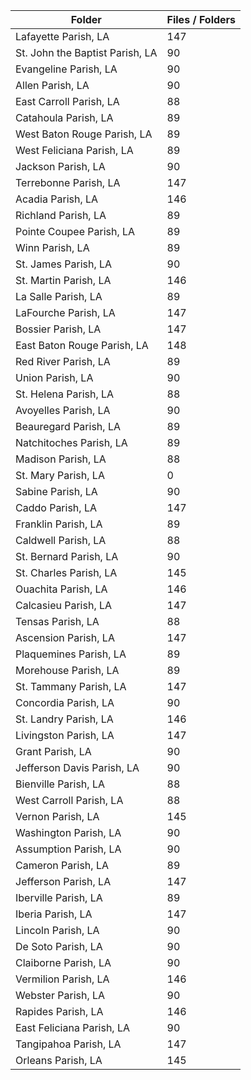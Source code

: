 | Folder                          |   Files / Folders |
|---------------------------------|-------------------|
| Lafayette Parish, LA            |               147 |
| St. John the Baptist Parish, LA |                90 |
| Evangeline Parish, LA           |                90 |
| Allen Parish, LA                |                90 |
| East Carroll Parish, LA         |                88 |
| Catahoula Parish, LA            |                89 |
| West Baton Rouge Parish, LA     |                89 |
| West Feliciana Parish, LA       |                89 |
| Jackson Parish, LA              |                90 |
| Terrebonne Parish, LA           |               147 |
| Acadia Parish, LA               |               146 |
| Richland Parish, LA             |                89 |
| Pointe Coupee Parish, LA        |                89 |
| Winn Parish, LA                 |                89 |
| St. James Parish, LA            |                90 |
| St. Martin Parish, LA           |               146 |
| La Salle Parish, LA             |                89 |
| LaFourche Parish, LA            |               147 |
| Bossier Parish, LA              |               147 |
| East Baton Rouge Parish, LA     |               148 |
| Red River Parish, LA            |                89 |
| Union Parish, LA                |                90 |
| St. Helena Parish, LA           |                88 |
| Avoyelles Parish, LA            |                90 |
| Beauregard Parish, LA           |                89 |
| Natchitoches Parish, LA         |                89 |
| Madison Parish, LA              |                88 |
| St. Mary Parish, LA             |                 0 |
| Sabine Parish, LA               |                90 |
| Caddo Parish, LA                |               147 |
| Franklin Parish, LA             |                89 |
| Caldwell Parish, LA             |                88 |
| St. Bernard Parish, LA          |                90 |
| St. Charles Parish, LA          |               145 |
| Ouachita Parish, LA             |               146 |
| Calcasieu Parish, LA            |               147 |
| Tensas Parish, LA               |                88 |
| Ascension Parish, LA            |               147 |
| Plaquemines Parish, LA          |                89 |
| Morehouse Parish, LA            |                89 |
| St. Tammany Parish, LA          |               147 |
| Concordia Parish, LA            |                90 |
| St. Landry Parish, LA           |               146 |
| Livingston Parish, LA           |               147 |
| Grant Parish, LA                |                90 |
| Jefferson Davis Parish, LA      |                90 |
| Bienville Parish, LA            |                88 |
| West Carroll Parish, LA         |                88 |
| Vernon Parish, LA               |               145 |
| Washington Parish, LA           |                90 |
| Assumption Parish, LA           |                90 |
| Cameron Parish, LA              |                89 |
| Jefferson Parish, LA            |               147 |
| Iberville Parish, LA            |                89 |
| Iberia Parish, LA               |               147 |
| Lincoln Parish, LA              |                90 |
| De Soto Parish, LA              |                90 |
| Claiborne Parish, LA            |                90 |
| Vermilion Parish, LA            |               146 |
| Webster Parish, LA              |                90 |
| Rapides Parish, LA              |               146 |
| East Feliciana Parish, LA       |                90 |
| Tangipahoa Parish, LA           |               147 |
| Orleans Parish, LA              |               145 |